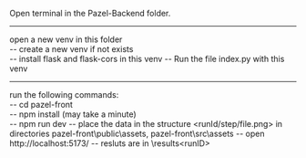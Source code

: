 Open terminal in the Pazel-Backend folder.<br/>

---
open a new venv in this folder<br/>
-- create a new venv if not exists<br/>
-- install flask and flask-cors in this venv
-- Run the file index.py with this venv

---

run the following commands:<br/>
-- cd pazel-front<br/>
-- npm install (may take a minute)<br/>
-- npm run dev
-- place the data in the structure <runId/step/file.png> in directories pazel-front\public\assets, pazel-front\src\assets 
-- open http://localhost:5173/<runID>
-- resluts are in \results\<runID>

    
